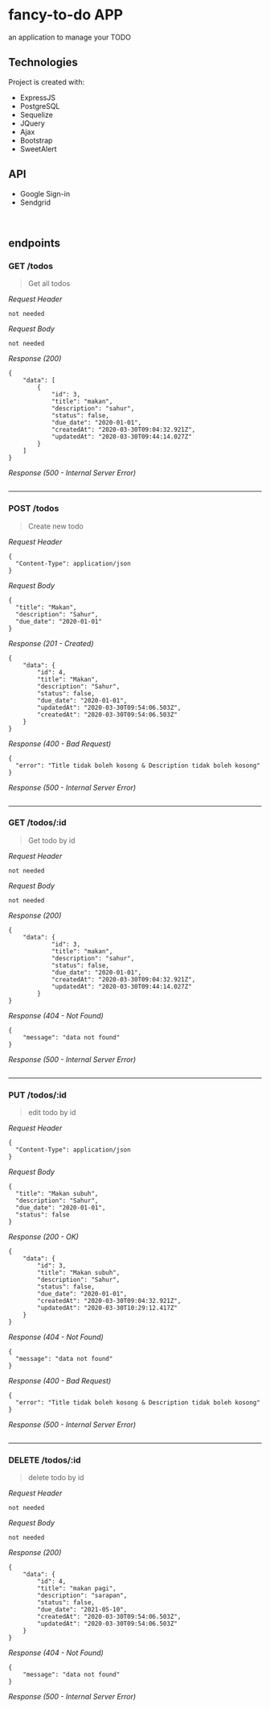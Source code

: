 # fancy-to-do APP
an application to manage your TODO

## Technologies
Project is created with:
* ExpressJS
* PostgreSQL
* Sequelize
* JQuery
* Ajax
* Bootstrap
* SweetAlert

## API
* Google Sign-in
* Sendgrid

&nbsp;

## endpoints

### GET /todos
> Get all todos

_Request Header_
```
not needed
```

_Request Body_
```
not needed
```

_Response (200)_
```
{
    "data": [
        {
            "id": 3,
            "title": "makan",
            "description": "sahur",
            "status": false,
            "due_date": "2020-01-01",
            "createdAt": "2020-03-30T09:04:32.921Z",
            "updatedAt": "2020-03-30T09:44:14.027Z"
        }
    ]
}
```

_Response (500 - Internal Server Error)_
```
```

---
### POST /todos
> Create new todo

_Request Header_
```
{
  "Content-Type": application/json
}
```

_Request Body_
```
{
  "title": "Makan",
  "description": "Sahur",
  "due_date": "2020-01-01"
}
```

_Response (201 - Created)_
```
{
    "data": {
        "id": 4,
        "title": "Makan",
        "description": "Sahur",
        "status": false,
        "due_date": "2020-01-01",
        "updatedAt": "2020-03-30T09:54:06.503Z",
        "createdAt": "2020-03-30T09:54:06.503Z"
    }
}
```

_Response (400 - Bad Request)_
```
{
  "error": "Title tidak boleh kosong & Description tidak boleh kosong"
}
```

_Response (500 - Internal Server Error)_
```
```

---
### GET /todos/:id
> Get todo by id

_Request Header_
```
not needed
```

_Request Body_
```
not needed
```

_Response (200)_
```
{
    "data": {
            "id": 3,
            "title": "makan",
            "description": "sahur",
            "status": false,
            "due_date": "2020-01-01",
            "createdAt": "2020-03-30T09:04:32.921Z",
            "updatedAt": "2020-03-30T09:44:14.027Z"
        }    
}
```

_Response (404 - Not Found)_
```
{
    "message": "data not found"
}
```

_Response (500 - Internal Server Error)_
```
```

---
### PUT /todos/:id
> edit todo by id

_Request Header_
```
{
  "Content-Type": application/json
}
```

_Request Body_
```
{
  "title": "Makan subuh",
  "description": "Sahur",
  "due_date": "2020-01-01",
  "status": false
}
```

_Response (200 - OK)_
```
{
    "data": {
        "id": 3,
        "title": "Makan subuh",
        "description": "Sahur",
        "status": false,
        "due_date": "2020-01-01",
        "createdAt": "2020-03-30T09:04:32.921Z",
        "updatedAt": "2020-03-30T10:29:12.417Z"
    }
}
```

_Response (404 - Not Found)_
```
{
  "message": "data not found"
}
```

_Response (400 - Bad Request)_
```
{
  "error": "Title tidak boleh kosong & Description tidak boleh kosong"
}
```

_Response (500 - Internal Server Error)_
```
```

---
### DELETE /todos/:id
> delete todo by id

_Request Header_
```
not needed
```

_Request Body_
```
not needed
```

_Response (200)_
```
{
    "data": {
        "id": 4,
        "title": "makan pagi",
        "description": "sarapan",
        "status": false,
        "due_date": "2021-05-10",
        "createdAt": "2020-03-30T09:54:06.503Z",
        "updatedAt": "2020-03-30T09:54:06.503Z"
    }
}
```

_Response (404 - Not Found)_
```
{
    "message": "data not found"
}
```

_Response (500 - Internal Server Error)_
```
```

